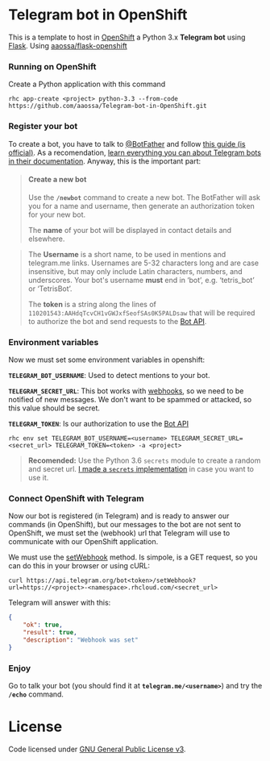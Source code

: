 # Telegram bot in OpenShift

This is a template to host in [OpenShift](https://openshift.redhat.com) a Python 3.x **Telegram bot** using [Flask](http://flask.pocoo.org/). Using [aaossa/flask-openshift](https://github.com/aaossa/flask-openshift)

### Running on OpenShift

Create a Python application with this command

```shell
rhc app-create <project> python-3.3 --from-code https://github.com/aaossa/Telegram-bot-in-OpenShift.git
```

### Register your bot

To create a bot, you have to talk to [@BotFather](https://telegram.me/botfather) and follow [this guide (is official)](https://core.telegram.org/bots#6-botfather). As a recomendation, [learn everything you can about Telegram bots in their documentation](https://core.telegram.org/bots#). Anyway, this is the important part:

> #### Create a new bot
> Use the **`/newbot`** command to create a new bot. The BotFather will ask you for a name and username, then generate an authorization token for your new bot.
> 
> The **name** of your bot will be displayed in contact details and elsewhere.

> The **Username** is a short name, to be used in mentions and telegram.me links. Usernames are 5-32 characters long and are case insensitive, but may only include Latin characters, numbers, and underscores. Your bot's username **must** end in ‘bot’, e.g. ‘tetris_bot’ or ‘TetrisBot’.
> 
> The **token** is a string along the lines of `110201543:AAHdqTcvCH1vGWJxfSeofSAs0K5PALDsaw` that will be required to authorize the bot and send requests to the [Bot API](https://core.telegram.org/bots/api).


### Environment variables

Now we must set some environment variables in openshift: 

**`TELEGRAM_BOT_USERNAME`**: Used to detect mentions to your bot.

**`TELEGRAM_SECRET_URL`**: This bot works with [webhooks](https://core.telegram.org/bots/api#setwebhook), so we need to be notified of new messages. We don't want to be spammed or attacked, so this value should be secret.

**`TELEGRAM_TOKEN`**: Is our authorization to use the [Bot API](https://core.telegram.org/bots/api)

```shell
rhc env set TELEGRAM_BOT_USERNAME=<username> TELEGRAM_SECRET_URL=<secret_url> TELEGRAM_TOKEN=<token> -a <project>
```

> **Recomended:** Use the Python 3.6 `secrets` module to create a random and secret url. [I made a `secrets` implementation](https://gist.github.com/aaossa/a4c83ad87cd61fbd4c06f37f5913d2e3) in case you want to use it.


### Connect OpenShift with Telegram

Now our bot is registered (in Telegram) and is ready to answer our commands (in OpenShift), but our messages to the bot are not sent to OpenShift, we must set the (webhook) url that Telegram will use to communicate with our OpenShift application.

We must use the [setWebhook](https://core.telegram.org/bots/api#setwebhook) method. Is simpole, is a GET request, so you can do this in your browser or using cURL:

```shell
curl https://api.telegram.org/bot<token>/setWebhook?url=https://<project>-<namespace>.rhcloud.com/<secret_url>
```

Telegram will answer with this:

```JSON
{
	"ok": true,
	"result": true,
	"description": "Webhook was set"
}
```

### Enjoy

Go to talk your bot (you should find it at **`telegram.me/<username>`**) and try the **`/echo`** command. 

# License

Code licensed under [GNU General Public License v3](http://opensource.org/licenses/GPL-3.0).
